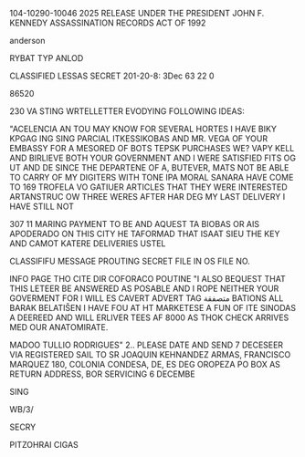 104-10290-10046 2025 RELEASE UNDER THE PRESIDENT JOHN F. KENNEDY ASSASSINATION RECORDS ACT OF 1992

anderson

RYBAT
TYP
ANLOD

CLASSIFIED LESSAS
SECRET
201-20-8:
3Dec 63 22 0

86520

230 VA STING WRTELLETTER EVODYING FOLLOWING IDEAS:

"ACELENCIA
AN TOU MAY KNOW FOR SEVERAL HORTES I HAVE BIKY KPGAG ING
SING PARCIAL ITKESSIKOBAS AND MR.
VEGA OF YOUR EMBASSY FOR A MESORED OF BOTS TEPSK PURCHASES WE?
VAPY KELL AND BIRLIEVE BOTH YOUR GOVERNMENT AND I WERE SATISFIED
FITS OG UT AND DE
SINCE THE DEPARTENE OF A, BUTEVER,
MATS NOT BE ABLE TO CARRY OF MY DIGITERS WITH TONE IPA MORAL
SANARA
HAVE COME TO 169 TROFELA VO GATIUER ARTICLES THAT
THEY WERE INTERESTED
ARTANSTRUC
OW THREE WERES AFTER HAR DEG MY LAST DELIVERY I HAVE STILL NOT

307 11 MARING PAYMENT TO BE AND
AQUEST TA BIOBAS OR AIS APODERADO ON THIS CITY HE TAFORMAD
THAT ISAAT SIEU THE KEY AND CAMOT KATERE DELIVERIES USTEL

CLASSIFIFU MESSAGE
PROUTING
SECRET
FILE IN OS FILE NO.

INFO
PAGE THO
CITE DIR
COFORACO
POUTINE
"I ALSO BEQUEST THAT THIS LETEER BE ANSWERED AS
POSABLE AND I ROPE NEITHER YOUR GOVERMENT FOR I WILL ES CAVERT
ADVERT TAG متصفقة BATIONS ALL BARAK BELATIŠEN
I HAVE FOU AT HT MARKETESE A FUN OF ITE
SINODAS A
DEEREED AND WILL ERLIVER TEES AF 8000 AS
THOK CHECK ARRIVES MED OUR ANATOMIRATE.

MADOO TULLIO RODRIGUES"
2..
PLEASE DATE AND SEND 7 DECESEER VIA REGISTERED SAIL TO
SR JOAQUIN KEHNANDEZ ARMAS, FRANCISCO MARQUEZ 180, COLONIA
CONDESA, DE, ES DEG OROPEZA PO BOX AS RETURN ADDRESS,
BOR SERVICING 6 DECEMBE

SING

WB/3/

SECRY

PITZOHRAI
CIGAS
